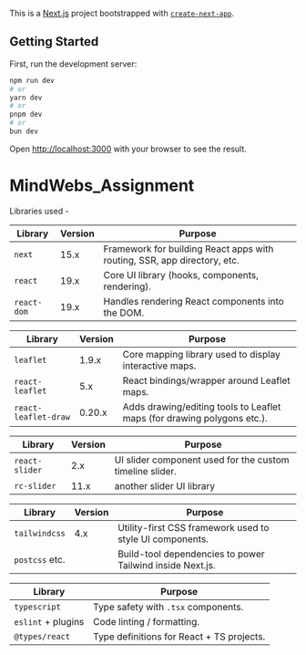 This is a [Next.js](https://nextjs.org) project bootstrapped with [`create-next-app`](https://nextjs.org/docs/app/api-reference/cli/create-next-app).

## Getting Started

First, run the development server:

```bash
npm run dev
# or
yarn dev
# or
pnpm dev
# or
bun dev
```

Open [http://localhost:3000](http://localhost:3000) with your browser to see the result.

<!-- You can start editing the page by modifying `app/page.tsx`. The page auto-updates as you edit the file. -->



# MindWebs_Assignment

Libraries used -

| Library     | Version | Purpose                                                                  |
| ----------- | ------- | ------------------------------------------------------------------------ |
| `next`      | 15.x    | Framework for building React apps with routing, SSR, app directory, etc. |
| `react`     | 19.x    | Core UI library (hooks, components, rendering).                          |
| `react-dom` | 19.x    | Handles rendering React components into the DOM.                         |

| Library              | Version | Purpose                                                                 |
| -------------------- | ------- | ----------------------------------------------------------------------- |
| `leaflet`            | 1.9.x   | Core mapping library used to display interactive maps.                  |
| `react-leaflet`      | 5.x     | React bindings/wrapper around Leaflet maps.                             |
| `react-leaflet-draw` | 0.20.x  | Adds drawing/editing tools to Leaflet maps (for drawing polygons etc.). |

| Library        | Version | Purpose                                                      |
| -------------- | ------- | ------------------------------------------------------------ |
| `react-slider` | 2.x     | UI slider component used for the custom timeline slider.     |
| `rc-slider`    | 11.x    | another slider UI library                                    |

| Library        | Version | Purpose                                                   |
| -------------- | ------- | --------------------------------------------------------- |
| `tailwindcss`  | 4.x     | Utility-first CSS framework used to style UI components.  |
| `postcss` etc. |         | Build-tool dependencies to power Tailwind inside Next.js. |

| Library            | Purpose                                   |
| ------------------ | ----------------------------------------- |
| `typescript`       | Type safety with `.tsx` components.       |
| `eslint` + plugins | Code linting / formatting.                |
| `@types/react`     | Type definitions for React + TS projects. |


